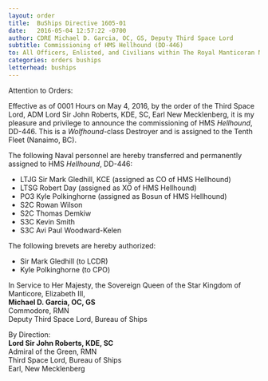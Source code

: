 ```yaml
---
layout: order
title:  BuShips Directive 1605-01
date:   2016-05-04 12:57:22 -0700
author: CDRE Michael D. Garcia, OC, GS, Deputy Third Space Lord
subtitle: Commissioning of HMS Hellhound (DD-446)
to: All Officers, Enlisted, and Civilians within The Royal Manticoran Navy
categories: orders buships
letterhead: buships
---
```


Attention to Orders:

Effective as of 0001 Hours on May 4, 2016, by the order of the Third Space Lord, ADM Lord Sir John Roberts, KDE, SC, Earl New Mecklenberg, it is my pleasure and privilege to announce the commissioning of HMS *Hellhound*, DD-446. This is a *Wolfhound*-class Destroyer and is assigned to the Tenth Fleet (Nanaimo, BC).

The following Naval personnel are hereby transferred and permanently assigned to HMS *Hellhound*, DD-446:

* LTJG Sir Mark Gledhill, KCE (assigned as CO of HMS Hellhound)
* LTSG Robert Day (assigned as XO of HMS Hellhound)
* PO3 Kyle Polkinghorne (assigned as Bosun of HMS Hellhound)
* S2C Rowan Wilson
* S2C Thomas Demkiw
* S3C Kevin Smith
* S3C Avi Paul Woodward-Kelen

The following brevets are hereby authorized:

* Sir Mark Gledhill (to LCDR)
* Kyle Polkinghorne (to CPO)


In Service to Her Majesty, the Sovereign Queen of the Star Kingdom of Manticore, Elizabeth III,  
**Michael D. Garcia, OC, GS**  
Commodore, RMN  
Deputy Third Space Lord, Bureau of Ships  

By Direction:  
**Lord Sir John Roberts, KDE, SC**  
Admiral of the Green, RMN  
Third Space Lord, Bureau of Ships  
Earl, New Mecklenberg
